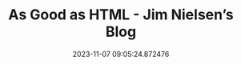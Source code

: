---
date: 2023-11-07 09:05:24.872476
link:
  source: web
  source_url: https://roytang.net
  text: As Good as HTML - Jim Nielsen’s Blog
  url: https://blog.jim-nielsen.com/2023/as-good-as-html/
source: web
syndicated:
- type: mastodon
  url: https://indieweb.social/users/roytang/statuses/111368465680597093
tags:
- html
title: As Good as HTML - Jim Nielsen’s Blog
---